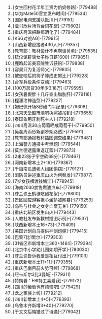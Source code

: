 
1. [女生回村花半年工资为奶奶修路]-[779488]
1. [华为Mate50官宣发布时间]-[779534]
1. [国家电网支援队抵川]-[779151]
1. [虞书欣片场背台词花絮]-[779802]
1. [重庆高温把路都晒化了]-[779484]
1. [KSG对战AG]-[779915]
1. [山西新增密接者430人]-[779357]
1. [教育部：教材设计不再聘请吴勇]-[779535]
1. [殡仪馆辟谣女子称日薪1600]-[779851]
1. [鹿晗起诉美容院胜诉获赔]-[779838]
1. [容昊只为复活师父]-[779805]
1. [被蛇咬后的狗子肿成史努比]-[779228]
1. [台军兵役条件变动]-[779463]
1. [100万房贷30年少3.18万]-[779595]
1. [女孩暑假胖十几斤查出脂肪肝]-[779116]
1. [程潇洛神造型]-[779227]
1. [姆巴佩开场8秒破门平纪录]-[779308]
1. [北京天堂超市酒吧执照被吊销]-[779655]
1. [泰国象用牙刺死主人]-[779218]
1. [四川高温30亩葡萄晒成葡萄干]-[779950]
1. [吴磊周雨彤新剧吵架路透]-[779591]
1. [教育部通报教材插图调查结果]-[779481]
1. [上海警方通报中考泄题]-[779544]
1. [莫兰德透露重返辽篮]-[779873]
1. [2米23张子宇空砍68分]-[779467]
1. [河南新增本土2+16]-[779367]
1. [千亩南瓜遭老人组团偷窃]-[779127]
1. [消防员讲述重庆山火为何频发]-[779877]
1. [7岁女孩横渡钱塘江]-[778945]
1. [海南2030禁售燃油汽车]-[779918]
1. [苍兰诀王鹤棣吃醋花絮]-[779800]
1. [景区回应游客担心坐轿被网暴]-[779253]
1. [乌称与杜金之女身亡案无关]-[779150]
1. [重庆北碚区发生山火]-[779443]
1. [人教社发布新教材插图示例]-[779537]
1. [陕西新增本土16+73]-[779409]
1. [美国计划向乌提供神剑炮弹]-[779415]
1. [巴黎7比1里尔]-[779303]
1. [31省区市新增本土360+1464]-[779394]
1. [北京中小学幼儿园如期开学]-[780030]
1. [苍兰诀告诉我爱是相互付出]-[779103]
1. [重庆新增本土11+11]-[779355]
1. [重庆巴南目前火势可控]-[779868]
1. [纽卡斯尔3比3曼城]-[779311]
1. [特朗普：FBI特工喜爱我]-[779172]
1. [四川的葡萄也有烦恼吧]-[779429]
1. [龙之家族上线]-[779212]
1. [四川新增本土4+5]-[779393]
1. [乌鲁木齐新增3+40]-[779270]
1. [于文文后悔错过了诗逸]-[779042]